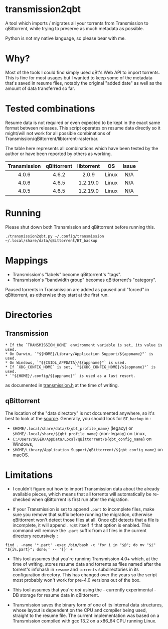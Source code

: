 # transmission2qbt

A tool which imports / migrates all your torrents from Transmission to
qBittorrent, while trying to preserve as much metadata as possible.

Python is not my native language, so please bear with me.

# Why?

Most of the tools I could find simply used qBt's Web API to import torrents.
This is fine for most usages but I wanted to keep some of the metadata that's
saved in resume files, notably the original "added date" as well as the amount
of data transferred so far.

# Tested combinations

Resume data is not required or even expected to be kept in the exact same format
between releases. This script operates on resume data directly so it might/will
not work for all possible combinations of
Transmission/qBittorrent/libtorrent-rasterbar.

The table here represents all combinations which have been tested by the author
or have been reported by others as working.

| Transmission | qBittorrent | libtorrent | OS    | Issue    |
| :----------: | :---------: | :--------: | :---: | :------: |
| 4.0.6        | 4.6.2       | 2.0.9      | Linux | N/A      |
| 4.0.6        | 4.6.5       | 1.2.19.0   | Linux | N/A      |
| 4.0.5        | 4.6.5       | 1.2.19.0   | Linux | N/A      |

# Running

Please shut down both Transmission and qBittorrent before running this.

```
./transmission2qbt.py ~/.config/transmission ~/.local/share/data/qBittorrent/BT_backup
```

# Mappings

* Transmission's "labels" become qBittorrent's "tags".
* Transmission's "bandwidth group" becomes qBittorrent's "category".

Paused torrents in Transmission are added as paused and "forced" in qBittorrent,
as otherwise they start at the first run.

# Directories

## Transmission 

```
* If the `TRANSMISSION_HOME` environment variable is set, its value is used.
* On Darwin, `"${HOME}/Library/Application Support/${appname}"` is used.
* On Windows, `"${CSIDL_APPDATA}/${appname}"` is used.
* If `XDG_CONFIG_HOME` is set, `"${XDG_CONFIG_HOME}/${appname}"` is used.
* `"${HOME}/.config/${appname}"` is used as a last resort.
```

as documented in [transmission.h](https://github.com/transmission/transmission/blob/1f10c50979bbbbc8e694b52322dbdbfb25de65cc/libtransmission/transmission.h#L98)
at the time of writing.

## qBittorrent

The location of the "data directory" is not documented anywhere, so it's best to
look at the [source](https://github.com/qbittorrent/qBittorrent/blob/d71086e400162a2a4573a849ac454074e615a7c1/src/base/profile_p.cpp#L87).
Generally, you should look for `BT_backup` in :

* `$HOME/.local/share/data/${qbt_profile_name}` (legacy) or 
  `$HOME/.local/share/${qbt_profile_name}` (non-legacy) on Linux,
* `C:/Users/$USER/AppData/Local/qBittorrent/${qbt_config_name}` on Windows,
* `$HOME/Library/Application Support/qBittorrent/${qbt_config_name}` on macOS.

# Limitations

* I couldn't figure out how to import Transmission data about the already
available pieces, which means that all torrents will automatically be re-checked
when qBittorrent is first run after the migration.

* If your Transmission is set to append `.part` to incomplete files, make sure
you remove that suffix before running the migration, otherwise qBittorrent won't
detect those files at all. Once qBt detects that a file is incomplete, it will
append `.!qBt` itself if that option is enabled. This command will remove the
`.part` suffix from all files in the current directory recursively :

```
find . -name '*.part' -exec /bin/bash -c 'for i in "$@"; do mv "$i" "${i%.part}"; done;' -- '{}' +
```

* This tool assumes that you're running Transmission 4.0+ which, at the time of
writing, stores resume data and torrents as files named after the torrent's
infohash in `resume` and `torrents` subdirectories in its configuration
directory. This has changed over the years so the script most probably won't
work for pre-4.0 versions out of the box.

* This tool assumes that you're _not_ using the - currently experimental - DB
storage for resume data in qBittorrent.

* Transmission saves the binary form of one of its internal data structures,
whose layout is dependent on the CPU and compiler being used, straight to the
resume file. The current implementation was based on a Transmission compiled
with gcc 13.2 on a x86_64 CPU running Linux.
